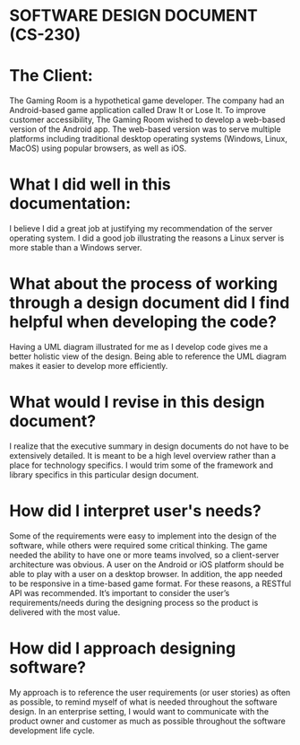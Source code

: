 # SOFTWARE DESIGN DOCUMENT (CS-230)

# The Client:
The Gaming Room is a hypothetical game developer. The company had an Android-based game application called Draw It or Lose It. To improve customer accessibility, The Gaming Room wished to develop a web-based version of the Android app. The web-based version was to serve multiple platforms including traditional desktop operating systems (Windows, Linux, MacOS) using popular browsers, as well as iOS.

# What I did well in this documentation:
I believe I did a great job at justifying my recommendation of the server operating system. I did a good job illustrating the reasons a Linux server is more stable than a Windows server.

# What about the process of working through a design document did I find helpful when developing the code?
Having a UML diagram illustrated for me as I develop code gives me a better holistic view of the design. Being able to reference the UML diagram makes it easier to develop more efficiently.

# What would I revise in this design document?
I realize that the executive summary in design documents do not have to be extensively detailed. It is meant to be a high level overview rather than a place for technology specifics. I would trim some of the framework and library specifics in this particular design document.

# How did I interpret user's needs?

Some of the requirements were easy to implement into the design of the software, while others were required some critical thinking. The game needed the ability to have one or more teams involved, so a client-server architecture was obvious. A user on the Android or iOS platform should be able to play with a user on a desktop browser. In addition, the app needed to be responsive in a time-based game format. For these reasons, a RESTful API was recommended. It’s important to consider the user’s requirements/needs during the designing process so the product is delivered with the most value.

# How did I approach designing software?

My approach is to reference the user requirements (or user stories) as often as possible, to remind myself of what is needed throughout the software design. In an enterprise setting, I would want to communicate with the product owner and customer as much as possible throughout the software development life cycle.
